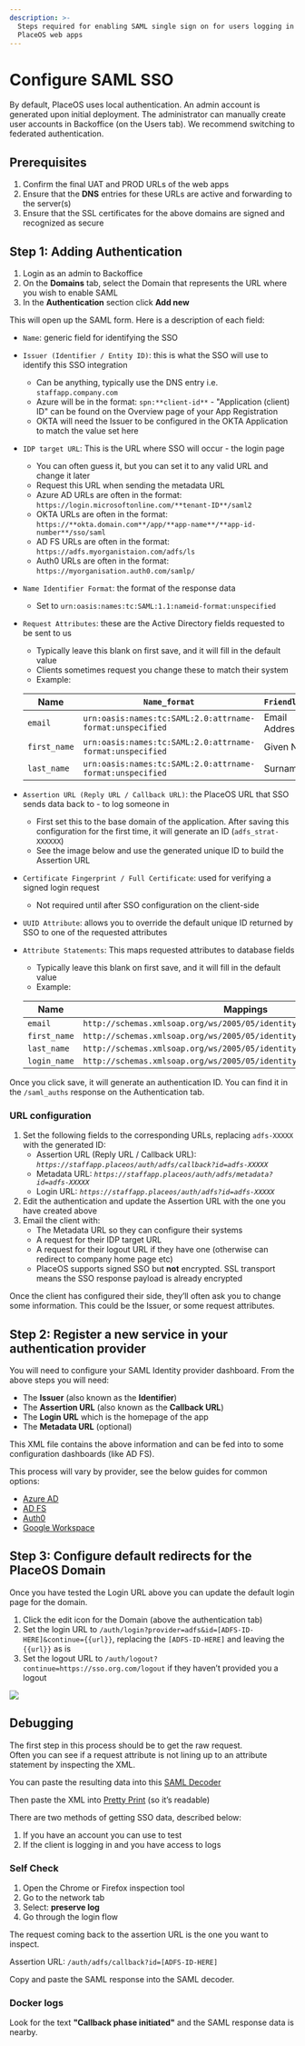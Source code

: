 ```yaml
---
description: >-
  Steps required for enabling SAML single sign on for users logging in to
  PlaceOS web apps
---
```


# Configure SAML SSO

By default, PlaceOS uses local authentication. An admin account is generated upon initial deployment. The administrator can manually create user accounts in Backoffice (on the Users tab). We recommend switching to federated authentication.

## Prerequisites

1. Confirm the final UAT and PROD URLs of the web apps
2. Ensure that the **DNS** entries for these URLs are active and forwarding to the server(s)
3. Ensure that the SSL certificates for the above domains are signed and recognized as secure

## Step 1: Adding Authentication

1. Login as an admin to Backoffice
2. On the **Domains** tab, select the Domain that represents the URL where you wish to enable SAML
3. In the **Authentication** section click **Add new**

This will open up the SAML form. Here is a description of each field:

* `Name`: generic field for identifying the SSO
* `Issuer (Identifier / Entity ID)`: this is what the SSO will use to identify this SSO integration
  * Can be anything, typically use the DNS entry i.e. `staffapp.company.com`
  * Azure will be in the format: `spn:**client-id**` - "Application (client) ID" can be found on the Overview page of your App Registration
  * OKTA will need the Issuer to be configured in the OKTA Application to match the value set here
* `IDP target URL`: This is the URL where SSO will occur - the login page
  * You can often guess it, but you can set it to any valid URL and change it later
  * Request this URL when sending the metadata URL
  * Azure AD URLs are often in the format: `https://login.microsoftonline.com/**tenant-ID**/saml2`
  * OKTA URLs are often in the format: `https://**okta.domain.com**/app/**app-name**/**app-id-number**/sso/saml`
  * AD FS URLs are often in the format: `https://adfs.myorganistaion.com/adfs/ls`
  * Auth0 URLs are often in the format: `https://myorganisation.auth0.com/samlp/`
* `Name Identifier Format`: the format of the response data
  * Set to `urn:oasis:names:tc:SAML:1.1:nameid-format:unspecified`
*   `Request Attributes`: these are the Active Directory fields requested to be sent to us

    * Typically leave this blank on first save, and it will fill in the default value
    * Clients sometimes request you change these to match their system
    * Example:

    | Name         | `Name_format`                                             | `Friendly_name` |
    | ------------ | --------------------------------------------------------- | --------------- |
    | `email`      | `urn:oasis:names:tc:SAML:2.0:attrname-format:unspecified` | Email Address   |
    | `first_name` | `urn:oasis:names:tc:SAML:2.0:attrname-format:unspecified` | Given Name      |
    | `last_name`  | `urn:oasis:names:tc:SAML:2.0:attrname-format:unspecified` | Surname         |
* `Assertion URL (Reply URL / Callback URL)`: the PlaceOS URL that SSO sends data back to - to log someone in
  * First set this to the base domain of the application. After saving this configuration for the first time, it will generate an ID (`adfs_strat-XXXXXX`)
  * See the image below and use the generated unique ID to build the Assertion URL
* `Certificate Fingerprint / Full Certificate`: used for verifying a signed login request
  * Not required until after SSO configuration on the client-side
* `UUID Attribute`: allows you to override the default unique ID returned by SSO to one of the requested attributes
*   `Attribute Statements`: This maps requested attributes to database fields

    * Typically leave this blank on first save, and it will fill in the default value
    * Example:

    | Name         | Mappings                                                                 |
    | ------------ | ------------------------------------------------------------------------ |
    | `email`      | `http://schemas.xmlsoap.org/ws/2005/05/identity/claims/emailaddress`     |
    | `first_name` | `http://schemas.xmlsoap.org/ws/2005/05/identity/claims/givenname`        |
    | `last_name`  | `http://schemas.xmlsoap.org/ws/2005/05/identity/claims/surname`          |
    | `login_name` | `http://schemas.xmlsoap.org/ws/2005/05/identity/claims/objectidentifier` |

Once you click save, it will generate an authentication ID. You can find it in the `/saml_auths` response on the Authentication tab.

### URL configuration

1. Set the following fields to the corresponding URLs, replacing `adfs-XXXXX` with the generated ID:
   * Assertion URL (Reply URL / Callback URL): _`https://staffapp.placeos/auth/adfs/callback?id=adfs-XXXXX`_
   * Metadata URL: _`https://staffapp.placeos/auth/adfs/metadata?id=adfs-XXXXX`_
   * Login URL: _`https://staffapp.placeos/auth/adfs?id=adfs-XXXXX`_
2. Edit the authentication and update the Assertion URL with the one you have created above
3. Email the client with:
   * The Metadata URL so they can configure their systems
   * A request for their IDP target URL
   * A request for their logout URL if they have one (otherwise can redirect to company home page etc)
   * PlaceOS supports signed SSO but **not** encrypted. SSL transport means the SSO response payload is already encrypted

Once the client has configured their side, they’ll often ask you to change some information. This could be the Issuer, or some request attributes.

## Step 2: Register a new service in your authentication provider

You will need to configure your SAML Identity provider dashboard. From the above steps you will need:

* The **Issuer** (also known as the **Identifier**)
* The **Assertion URL** (also known as the **Callback URL**)
* The **Login URL** which is the homepage of the app
* The **Metadata URL** (optional)

This XML file contains the above information and can be fed into to some configuration dashboards (like AD FS).

This process will vary by provider, see the below guides for common options:

* [Azure AD](configure-saml/saml2-azure.md)
* [AD FS](configure-saml/saml2-adfs.md)
* [Auth0](configure-saml/saml2-auth0.md)
* [Google Workspace](saml2-google/)

## Step 3: Configure default redirects for the PlaceOS Domain

Once you have tested the Login URL above you can update the default login page for the domain.

1. Click the edit icon for the Domain (above the authentication tab)
2. Set the login URL to `/auth/login?provider=adfs&id=[ADFS-ID-HERE]&continue={{url}}`, replacing the `[ADFS-ID-HERE]` and leaving the `{{url}}` as is
3. Set the logout URL to `/auth/logout?continue=https://sso.org.com/logout` if they haven’t provided you a logout

![](<../../.gitbook/assets/image (5) (1) (1) (1).png>)

## Debugging

The first step in this process should be to get the raw request.\
Often you can see if a request attribute is not lining up to an attribute statement by inspecting the XML.

You can paste the resulting data into this [SAML Decoder](https://www.samltool.com/decode.php)

Then paste the XML into [Pretty Print](https://www.samltool.com/prettyprint.php) (so it’s readable)

There are two methods of getting SSO data, described below:

1. If you have an account you can use to test
2. If the client is logging in and you have access to logs

### Self Check

1. Open the Chrome or Firefox inspection tool
2. Go to the network tab
3. Select: **preserve log**
4. Go through the login flow

The request coming back to the assertion URL is the one you want to inspect.

Assertion URL: `/auth/adfs/callback?id=[ADFS-ID-HERE]`

Copy and paste the SAML response into the SAML decoder.

### Docker logs

Look for the text **"Callback phase initiated"** and the SAML response data is nearby.
